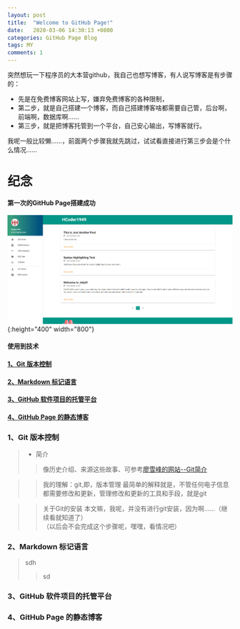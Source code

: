 ```yaml
---
layout: post
title:  "Welcome to GitHub Page!"
date:   2020-03-06 14:30:13 +0800
categories: GitHub Page Blog
tags: MY
comments: 1
---
```


突然想玩一下程序员的大本营github，我自己也想写博客，有人说写博客是有步骤的：
* 先是在免费博客网站上写，嫌弃免费博客的各种限制，
* 第二步，就是自己搭建一个博客，而自己搭建博客啥都需要自己管，后台啊，前端啊，数据库啊……
* 第三步，就是把博客托管到一个平台，自己安心输出，写博客就行。

我呢一般比较懒……，前面两个步骤我就先跳过，试试看直接进行第三步会是个什么情况……

# 纪念
#### 第一次的GitHub Page搭建成功

![pic1](/pic/1.1.jpg "可选标题"){:height="400" width="800"}

#### 使用到技术
#### [1、Git 版本控制](#1)
#### [2、Markdown 标记语言](#2)
#### [3、GitHub 软件项目的托管平台](#3)
#### [4、GitHub Page 的静态博客](#4)

<h3 id="1">1、Git 版本控制</h3>

> * 简介
>>像历史介绍、来源这些故事、可参考[廖雪峰的网站--Git简介](https://www.liaoxuefeng.com/wiki/896043488029600/896067008724000)

>>我的理解：git,即，版本管理
最简单的解释就是，不管任何电子信息都需要修改和更新，管理修改和更新的工具和手段，就是git

>>关于Git的安装
本文嘛，我呢，并没有进行git安装，因为啊……（继续看就知道了）   
（以后会不会完成这个步骤呢，嘿嘿，看情况吧）

<h3 id="2">2、Markdown 标记语言</h3>

>sdh
>>sd



<h3 id="3">3、GitHub 软件项目的托管平台</h3>




<h3 id="4">4、GitHub Page 的静态博客</h3>
